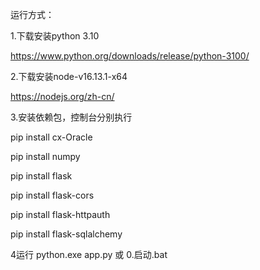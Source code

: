 运行方式：

1.下载安装python 3.10

https://www.python.org/downloads/release/python-3100/



2.下载安装node-v16.13.1-x64

https://nodejs.org/zh-cn/



3.安装依赖包，控制台分别执行 

pip install cx-Oracle

pip install numpy

pip install flask

pip install flask-cors

pip install flask-httpauth

pip install flask-sqlalchemy



4运行
python.exe app.py
或
0.启动.bat